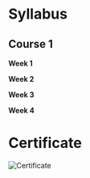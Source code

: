 # Syllabus

## Course 1



**Week 1**



**Week 2**



**Week 3**



**Week 4**




# Certificate

![Certificate]()